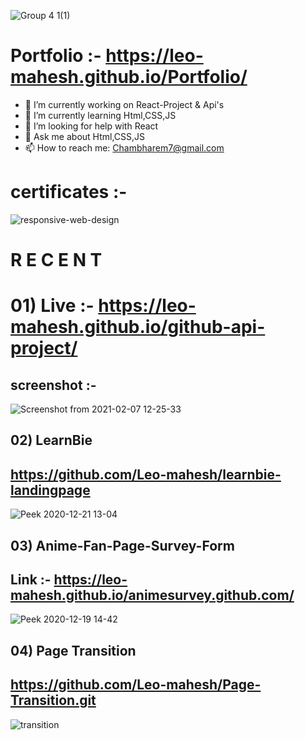 
![Group 4 1(1)](https://user-images.githubusercontent.com/28594629/101653759-afc58f00-3a65-11eb-9bbd-544089723cbe.png)

# Portfolio :- https://leo-mahesh.github.io/Portfolio/




- 🔭 I’m currently working on React-Project & Api's
- 🌱 I’m currently learning Html,CSS,JS
- 🤔 I’m looking for help with React
- 💬 Ask me about Html,CSS,JS
- 📫 How to reach me: Chambharem7@gmail.com

# certificates :-
![responsive-web-design](https://user-images.githubusercontent.com/28594629/103065573-ee6a5600-45dc-11eb-8488-6e02251b6b7e.png)

# R E C E N T

# 01) Live :- https://leo-mahesh.github.io/github-api-project/
## screenshot :-
![Screenshot from 2021-02-07 12-25-33](https://user-images.githubusercontent.com/28594629/107139245-bfffca80-693f-11eb-9273-ba00b7c6c7ac.png)

## 02) LearnBie
## https://github.com/Leo-mahesh/learnbie-landingpage
![Peek 2020-12-21 13-04](https://user-images.githubusercontent.com/28594629/102751138-24190000-438d-11eb-97a4-0d7fb7d29506.gif)

## 03) Anime-Fan-Page-Survey-Form
## Link :- https://leo-mahesh.github.io/animesurvey.github.com/
![Peek 2020-12-19 14-42](https://user-images.githubusercontent.com/28594629/102685770-eee3a500-4208-11eb-8af3-48c0d271396a.gif)


## 04) Page Transition 
## https://github.com/Leo-mahesh/Page-Transition.git


![transition](https://user-images.githubusercontent.com/28594629/102318068-b80a5680-3f9e-11eb-9c41-a12b15b934bf.gif)



